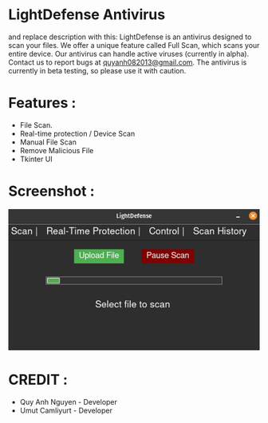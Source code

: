 # LightDefense Antivirus

and replace description with this: LightDefense is an antivirus designed to scan your files. We offer a unique feature called Full Scan, which scans your entire device. Our antivirus can handle active viruses (currently in alpha). Contact us to report bugs at quyanh082013@gmail.com. The antivirus is currently in beta testing, so please use it with caution.

# Features :
- File Scan.
- Real-time protection / Device Scan
- Manual File Scan
- Remove Malicious File
- Tkinter UI

# Screenshot :
![image](UI.png)

# CREDIT :
- Quy Anh Nguyen - Developer
- Umut Camliyurt - Developer
